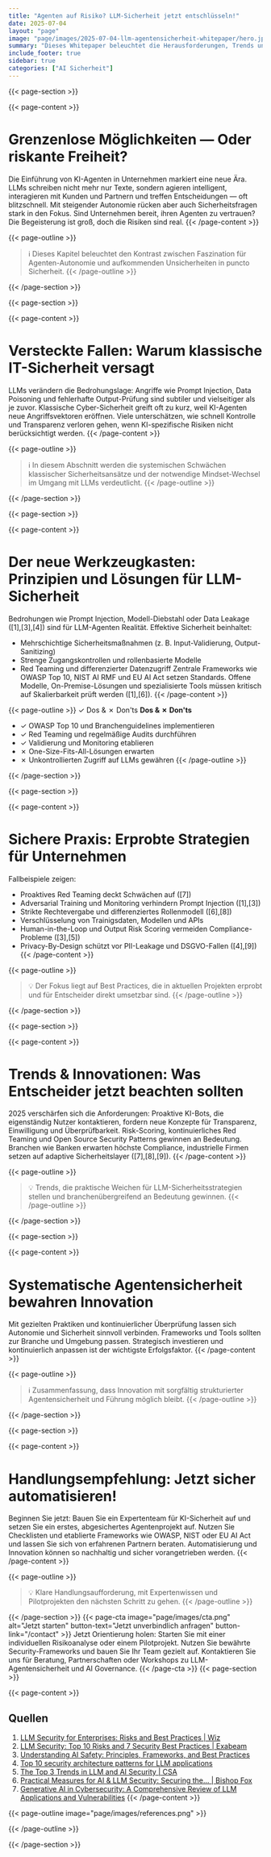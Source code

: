 ```yaml
---
title: "Agenten auf Risiko? LLM-Sicherheit jetzt entschlüsseln!"
date: 2025-07-04
layout: "page"
image: "page/images/2025-07-04-llm-agentensicherheit-whitepaper/hero.jpg"
summary: "Dieses Whitepaper beleuchtet die Herausforderungen, Trends und Best Practices rund um LLM-Agentensicherheit in Unternehmen. Es zeigt auf, wo typische Fehler lauern, führt Markt- und Technologietrends auf und gibt strukturierte Guidance zu effektiven Schutzmaßnahmen für Entscheider und Fachbereiche."
include_footer: true
sidebar: true
categories: ["AI Sicherheit"]
---
```


{{< page-section >}}

{{< page-content >}}
# Grenzenlose Möglichkeiten — Oder riskante Freiheit?

Die Einführung von KI-Agenten in Unternehmen markiert eine neue Ära. LLMs schreiben nicht mehr nur Texte, sondern agieren intelligent, interagieren mit Kunden und Partnern und treffen Entscheidungen — oft blitzschnell. Mit steigender Autonomie rücken aber auch Sicherheitsfragen stark in den Fokus. Sind Unternehmen bereit, ihren Agenten zu vertrauen? Die Begeisterung ist groß, doch die Risiken sind real.
{{< /page-content >}}

{{< page-outline >}}
> ℹ️ Dieses Kapitel beleuchtet den Kontrast zwischen Faszination für Agenten-Autonomie und aufkommenden Unsicherheiten in puncto Sicherheit.
{{< /page-outline >}}

{{< /page-section >}}

{{< page-section >}}

{{< page-content >}}
# Versteckte Fallen: Warum klassische IT-Sicherheit versagt

LLMs verändern die Bedrohungslage: Angriffe wie Prompt Injection, Data Poisoning und fehlerhafte Output-Prüfung sind subtiler und vielseitiger als je zuvor. Klassische Cyber-Sicherheit greift oft zu kurz, weil KI-Agenten neue Angriffsvektoren eröffnen. Viele unterschätzen, wie schnell Kontrolle und Transparenz verloren gehen, wenn KI-spezifische Risiken nicht berücksichtigt werden.
{{< /page-content >}}

{{< page-outline >}}
> ℹ️ In diesem Abschnitt werden die systemischen Schwächen klassischer Sicherheitsansätze und der notwendige Mindset-Wechsel im Umgang mit LLMs verdeutlicht.
{{< /page-outline >}}

{{< /page-section >}}

{{< page-section >}}

{{< page-content >}}
# Der neue Werkzeugkasten: Prinzipien und Lösungen für LLM-Sicherheit

Bedrohungen wie Prompt Injection, Modell-Diebstahl oder Data Leakage ([1],[3],[4]) sind für LLM-Agenten Realität. Effektive Sicherheit beinhaltet:
- Mehrschichtige Sicherheitsmaßnahmen (z. B. Input-Validierung, Output-Sanitizing)
- Strenge Zugangskontrollen und rollenbasierte Modelle
- Red Teaming und differenzierter Datenzugriff
Zentrale Frameworks wie OWASP Top 10, NIST AI RMF und EU AI Act setzen Standards. Offene Modelle, On-Premise-Lösungen und spezialisierte Tools müssen kritisch auf Skalierbarkeit prüft werden ([1],[6]).
{{< /page-content >}}

{{< page-outline >}}
✓ Dos & ✗ Don'ts
**Dos & ✗ Don'ts**
- ✓ OWASP Top 10 und Branchenguidelines implementieren
- ✓ Red Teaming und regelmäßige Audits durchführen
- ✓ Validierung und Monitoring etablieren
- ✗ One-Size-Fits-All-Lösungen erwarten
- ✗ Unkontrollierten Zugriff auf LLMs gewähren
{{< /page-outline >}}

{{< /page-section >}}

{{< page-section >}}

{{< page-content >}}
# Sichere Praxis: Erprobte Strategien für Unternehmen

Fallbeispiele zeigen:
- Proaktives Red Teaming deckt Schwächen auf ([7])
- Adversarial Training und Monitoring verhindern Prompt Injection ([1],[3])
- Strikte Rechtevergabe und differenziertes Rollenmodell ([6],[8])
- Verschlüsselung von Trainigsdaten, Modellen und APIs
- Human-in-the-Loop und Output Risk Scoring vermeiden Compliance-Probleme ([3],[5])
- Privacy-By-Design schützt vor PII-Leakage und DSGVO-Fallen ([4],[9])
{{< /page-content >}}

{{< page-outline >}}
> 💡 Der Fokus liegt auf Best Practices, die in aktuellen Projekten erprobt und für Entscheider direkt umsetzbar sind.
{{< /page-outline >}}

{{< /page-section >}}

{{< page-section >}}

{{< page-content >}}
# Trends & Innovationen: Was Entscheider jetzt beachten sollten

2025 verschärfen sich die Anforderungen: Proaktive KI-Bots, die eigenständig Nutzer kontaktieren, fordern neue Konzepte für Transparenz, Einwilligung und Überprüfbarkeit. Risk-Scoring, kontinuierliches Red Teaming und Open Source Security Patterns gewinnen an Bedeutung. Branchen wie Banken erwarten höchste Compliance, industrielle Firmen setzen auf adaptive Sicherheitslayer ([7],[8],[9]).
{{< /page-content >}}

{{< page-outline >}}
> 💡 Trends, die praktische Weichen für LLM-Sicherheitsstrategien stellen und branchenübergreifend an Bedeutung gewinnen.
{{< /page-outline >}}

{{< /page-section >}}

{{< page-section >}}

{{< page-content >}}
# Systematische Agentensicherheit bewahren Innovation

Mit gezielten Praktiken und kontinuierlicher Überprüfung lassen sich Autonomie und Sicherheit sinnvoll verbinden. Frameworks und Tools sollten zur Branche und Umgebung passen. Strategisch investieren und kontinuierlich anpassen ist der wichtigste Erfolgsfaktor.
{{< /page-content >}}

{{< page-outline >}}
> ℹ️ Zusammenfassung, dass Innovation mit sorgfältig strukturierter Agentensicherheit und Führung möglich bleibt.
{{< /page-outline >}}

{{< /page-section >}}

{{< page-section >}}

{{< page-content >}}
# Handlungsempfehlung: Jetzt sicher automatisieren!

Beginnen Sie jetzt: Bauen Sie ein Expertenteam für KI-Sicherheit auf und setzen Sie ein erstes, abgesichertes Agentenprojekt auf. Nutzen Sie Checklisten und etablierte Frameworks wie OWASP, NIST oder EU AI Act und lassen Sie sich von erfahrenen Partnern beraten. Automatisierung und Innovation können so nachhaltig und sicher vorangetrieben werden.
{{< /page-content >}}

{{< page-outline >}}
> 💡 Klare Handlungsaufforderung, mit Expertenwissen und Pilotprojekten den nächsten Schritt zu gehen.
{{< /page-outline >}}

{{< /page-section >}}
{{< page-cta image="page/images/cta.png" alt="Jetzt starten" button-text="Jetzt unverbindlich anfragen" button-link="/contact" >}}
Jetzt Orientierung holen: Starten Sie mit einer individuellen Risikoanalyse oder einem Pilotprojekt. Nutzen Sie bewährte Security-Frameworks und bauen Sie Ihr Team gezielt auf. Kontaktieren Sie uns für Beratung, Partnerschaften oder Workshops zu LLM-Agentensicherheit und AI Governance.
{{< /page-cta >}}
{{< page-section >}}

{{< page-content >}}
## Quellen

1. [LLM Security for Enterprises: Risks and Best Practices | Wiz](https://www.wiz.io/academy/llm-security)  
2. [LLM Security: Top 10 Risks and 7 Security Best Practices | Exabeam](https://www.exabeam.com/explainers/ai-cyber-security/llm-security-top-10-risks-and-7-security-best-practices/)  
3. [Understanding AI Safety: Principles, Frameworks, and Best Practices](https://www.tigera.io/learn/guides/llm-security/ai-safety/)  
4. [Top 10 security architecture patterns for LLM applications](https://www.redhat.com/de/blog/top-10-security-architecture-patterns-llm-applications)  
5. [The Top 3 Trends in LLM and AI Security | CSA](https://cloudsecurityalliance.org/blog/2024/09/16/the-top-3-trends-in-llm-and-ai-security)  
6. [Practical Measures for AI & LLM Security: Securing the… | Bishop Fox](https://bishopfox.com/blog/measures-for-ai-llm-security)  
7. [Generative AI in Cybersecurity: A Comprehensive Review of LLM Applications and Vulnerabilities](https://arxiv.org/abs/2405.12750)
{{< /page-content >}}

{{< page-outline image="page/images/references.png" >}}

{{< /page-outline >}}

{{< /page-section >}}
